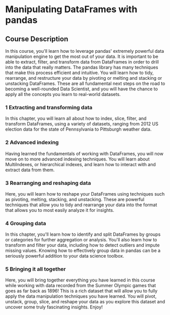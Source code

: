 # Manipulating DataFrames with pandas


## Course Description

In this course, you'll learn how to leverage pandas' extremely powerful data manipulation engine to get the most out of your data. It is important to be able to extract, filter, and transform data from DataFrames in order to drill into the data that really matters. The pandas library has many techniques that make this process efficient and intuitive. You will learn how to tidy, rearrange, and restructure your data by pivoting or melting and stacking or unstacking DataFrames. These are all fundamental next steps on the road to becoming a well-rounded Data Scientist, and you will have the chance to apply all the concepts you learn to real-world datasets.

### 1 Extracting and transforming data

In this chapter, you will learn all about how to index, slice, filter, and transform DataFrames, using a variety of datasets, ranging from 2012 US election data for the state of Pennsylvania to Pittsburgh weather data.

### 2 Advanced indexing

Having learned the fundamentals of working with DataFrames, you will now move on to more advanced indexing techniques. You will learn about MultiIndexes, or hierarchical indexes, and learn how to interact with and extract data from them.

### 3 Rearranging and reshaping data

Here, you will learn how to reshape your DataFrames using techniques such as pivoting, melting, stacking, and unstacking. These are powerful techniques that allow you to tidy and rearrange your data into the format that allows you to most easily analyze it for insights.


### 4 Grouping data

In this chapter, you'll learn how to identify and split DataFrames by groups or categories for further aggregation or analysis. You'll also learn how to transform and filter your data, including how to detect outliers and impute missing values. Knowing how to effectively group data in pandas can be a seriously powerful addition to your data science toolbox.

### 5 Bringing it all together

Here, you will bring together everything you have learned in this course while working with data recorded from the Summer Olympic games that goes as far back as 1896! This is a rich dataset that will allow you to fully apply the data manipulation techniques you have learned. You will pivot, unstack, group, slice, and reshape your data as you explore this dataset and uncover some truly fascinating insights. Enjoy!